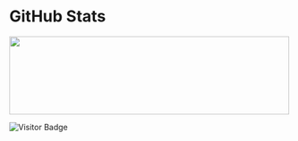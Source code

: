 
# GitHub Stats

<img height="140px" width="500px" src="https://github-readme-stats.vercel.app/api?username=shottaflow-gts&hide_title=true&hide_border=true&show_icons=true&include_all_commits=true&count_private=true&line_height=21&theme=tokyonight"/>

![Visitor Badge](https://visitor-badge.laobi.icu/badge?page_id=shottaflow-gts.shottaflow-gts)<img align="left"/>

